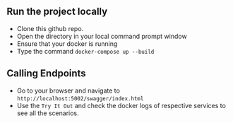 ## Run the project locally
- Clone this github repo.
- Open the directory in your local command prompt window
- Ensure that your docker is running
- Type the command `docker-compose up --build`

## Calling Endpoints
- Go to your browser and navigate to `http://localhost:5002/swagger/index.html`
- Use the `Try It Out` and check the docker logs of respective services to see all the scenarios.
